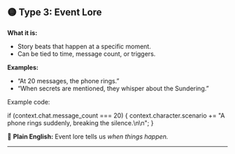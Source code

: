 ## 🟡 Type 3: Event Lore

**What it is:**

* Story beats that happen at a specific moment.
* Can be tied to time, message count, or triggers.

**Examples:**

* “At 20 messages, the phone rings.”
* “When secrets are mentioned, they whisper about the Sundering.”

Example code:

if (context.chat.message\_count === 20) {
context.character.scenario += "A phone rings suddenly, breaking the silence.\n\n";
}

📖 **Plain English:**
Event lore tells us *when things happen.*

---
